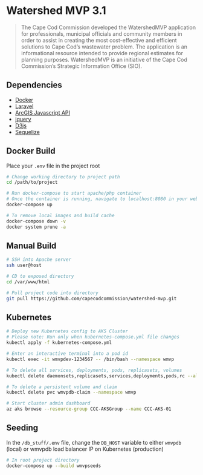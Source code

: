 # Watershed MVP 3.1

> The Cape Cod Commission developed the WatershedMVP application for professionals, municipal officials and community members in order to assist in creating the most cost-effective and efficient solutions to Cape Cod’s wastewater problem. The application is an informational resource intended to provide regional estimates for planning purposes. WatershedMVP is an initiative of the Cape Cod Commission’s Strategic Information Office (SIO). 

## Dependencies
* [Docker](https://www.docker.com/)
* [Laravel](https://laravel.com/)
* [ArcGIS Javascript API](https://developers.arcgis.com/javascript/)
* [jquery](https://jquery.com/)
* [D3js](https://d3js.org/)
* [Sequelize](http://docs.sequelizejs.com/)

## Docker Build 
Place your `.env` file in the project root
```bash
# Change working directory to project path
cd /path/to/project

# Run docker-compose to start apache/php container
# Once the container is running, navigate to localhost:8080 in your web browser
docker-compose up

# To remove local images and build cache
docker-compose down -v
docker system prune -a
```

## Manual Build 
```bash
# SSH into Apache server
ssh user@host

# CD to exposed directory
cd /var/www/html

# Pull project code into directory
git pull https://github.com/capecodcommission/watershed-mvp.git
```

## Kubernetes
```bash
# Deploy new Kubernetes config to AKS Cluster
# Please note: Run only when kubernetes-compose.yml file changes
kubectl apply -f kubernetes-compose.yml

# Enter an interactive terminal into a pod id
kubectl exec -it wmvpdev-1234567 -- /bin/bash --namespace wmvp

# To delete all services, deployments, pods, replicasets, volumes
kubectl delete daemonsets,replicasets,services,deployments,pods,rc --all --namespace wmvp

# To delete a persistent volume and claim
kubectl delete pvc wmvpdb-claim --namespace wmvp

# Start cluster admin dashboard 
az aks browse --resource-group CCC-AKSGroup --name CCC-AKS-01
```

## Seeding
In the `/db_stuff/.env` file, change the `DB_HOST` variable to either `wmvpdb` (local) or wmvpdb load balancer IP on Kubernetes (production)
```bash
# In root project directory
docker-compose up --build wmvpseeds
```